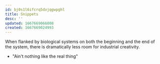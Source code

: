 ```yaml
---
id: bj0s1l6ifcrq5dvjqgwpghl
title: Snippets
desc: ''
updated: 1667669066008
created: 1667669024993
---
```


When flanked by biological systems on both the beginning and the end of the system, there is dramatically less room for industrial creativity.
- "Ain't nothing like the real thing"
